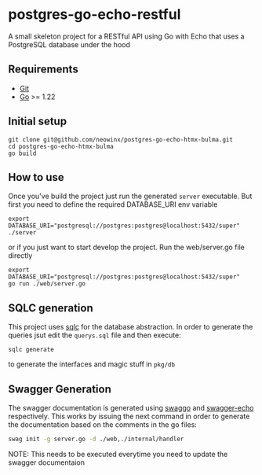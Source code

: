 # postgres-go-echo-restful

A small skeleton project for a RESTful API using Go with Echo that uses a PostgreSQL database under the hood

## Requirements

- [Git](https://git-scm.com/)
- [Go](https://go.dev/) >= 1.22

## Initial setup

```shell
git clone git@github.com/neowinx/postgres-go-echo-htmx-bulma.git
cd postgres-go-echo-htmx-bulma
go build
```

## How to use

Once you've build the project just run the generated `server` executable. But first you need to define
the required DATABASE_URI env variable

```shell
export DATABASE_URI="postgresql://postgres:postgres@localhost:5432/super"
./server
```

or if you just want to start develop the project. Run the web/server.go file directly

```shell
export DATABASE_URI="postgresql://postgres:postgres@localhost:5432/super"
go run ./web/server.go
```

## SQLC generation

This project uses [sqlc](https://sqlc.dev/) for the database abstraction. In order to generate the queries jsut edit the `querys.sql` file and then execute: 

```shell
sqlc generate
```

to generate the interfaces and magic stuff in `pkg/db`

## Swagger Generation

The swagger documentation is generated using [swaggo](https://github.com/swaggo/swag) and [swagger-echo](https://github.com/swaggo/echo-swagger) respectively. This works by
issuing the next command in order to generate the documentation based on the comments in the go files:

```bash
swag init -g server.go -d ./web,./internal/handler
```

NOTE: This needs to be executed everytime you need to update the swagger documentaion
